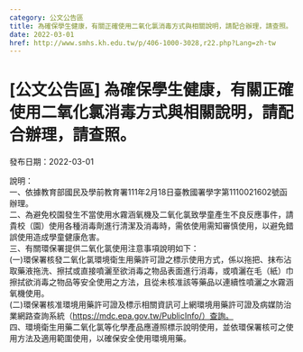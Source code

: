 ```yaml
---
category: 公文公告區
title: 為確保學生健康，有關正確使用二氧化氯消毒方式與相關說明，請配合辦理，請查照。
date: 2022-03-01
href: http://www.smhs.kh.edu.tw/p/406-1000-3028,r22.php?Lang=zh-tw
---
```


# [公文公告區] 為確保學生健康，有關正確使用二氧化氯消毒方式與相關說明，請配合辦理，請查照。

發布日期：2022-03-01

說明：  
一、依據教育部國民及學前教育署111年2月18日臺教國署學字第1110021602號函辦理。  
二、為避免校園發生不當使用水霧涵氧機及二氧化氯致學童產生不良反應事件，請貴校（園）使用各種消毒劑進行清潔及消毒時，需依使用需知審慎使用，以避免錯誤使用造成學童健康危害。  
三、有關環保署提供二氧化氯使用注意事項說明如下：  
(一)環保署核發二氧化氯環境衛生用藥許可證之標示使用方式，係以拖把、抹布沾取藥液拖洗、擦拭或直接噴灑至欲消毒之物品表面進行消毒，或噴灑在毛（紙）巾擦拭欲消毒之物品等安全使用之方法，且從未核准該等藥品以連續性噴灑之水霧涵氧機使用。  
(二)環保署核准環境用藥許可證及標示相關資訊可上網環境用藥許可證及病媒防治業網路查詢系統（https://mdc.epa.gov.tw/PublicInfo/）查詢。  
四、環境衛生用藥二氧化氯等化學產品應遵照標示說明使用，並依環保署核可之使用方法及適用範圍使用，以確保安全使用環境用藥。

